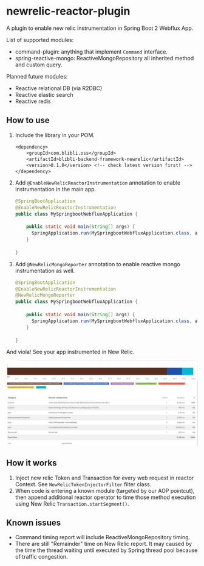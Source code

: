 # newrelic-reactor-plugin

A plugin to enable new relic instrumentation in Spring Boot 2 Webflux App.

List of supported modules:
- command-plugin: anything that implement `Command` interface.
- spring-reactive-mongo: ReactiveMongoRepository all inherited method and custom query.

Planned future modules:
- Reactive relational DB (via R2DBC)
- Reactive elastic search
- Reactive redis

## How to use

1. Include the library in your POM.

    ```
    <dependency>
        <groupId>com.blibli.oss</groupId>
        <artifactId>blibli-backend-framework-newrelic</artifactId>
        <version>0.1.0</version> <!-- check latest version first! -->
    </dependency>
    ```

2. Add `@EnableNewRelicReactorInstrumentation` annotation to enable instrumentation in the main app.
    
    ```java
    @SpringBootApplication
    @EnableNewRelicReactorInstrumentation
    public class MySpringbootWebfluxApplication {
    
        public static void main(String[] args) {
          SpringApplication.run(MySpringbootWebfluxApplication.class, args);
        }
    
    }
    ```

2. Add `@NewRelicMongoReporter` annotation to enable reactive mongo instrumentation as well.
    
    ```java
    @SpringBootApplication
    @EnableNewRelicReactorInstrumentation
    @NewRelicMongoReporter
    public class MySpringbootWebfluxApplication {
    
        public static void main(String[] args) {
          SpringApplication.run(MySpringbootWebfluxApplication.class, args);
        }
    
    }
    ```

And viola! See your app instrumented in New Relic.

![New Relic instrumentation](docs/newrelic-sample.png)

## How it works

1. Inject new relic Token and Transaction for every web request in reactor Context. See `NewRelicTokenInjectorFilter` filter class.
2. When code is entering a known module (targeted by our AOP pointcut), then append additional reactor operator to time those method execution using New Relic `Transaction.startSegment()`.

## Known issues

- Command timing report will include ReactiveMongoRepository timing.
- There are still "Remainder" time on New Relic report. It may caused by the time the thread waiting until executed by Spring thread pool because of traffic congestion.
